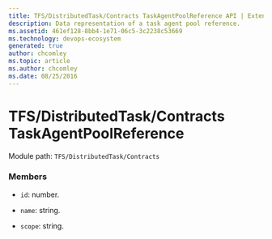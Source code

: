 ```yaml
---
title: TFS/DistributedTask/Contracts TaskAgentPoolReference API | Extensions for Azure DevOps Services
description: Data representation of a task agent pool reference.
ms.assetid: 461ef128-8bb4-1e71-06c5-3c2238c53669
ms.technology: devops-ecosystem
generated: true
author: chcomley
ms.topic: article
ms.author: chcomley
ms.date: 08/25/2016
---
```


# TFS/DistributedTask/Contracts TaskAgentPoolReference

Module path: `TFS/DistributedTask/Contracts`

### Members

* `id`: number.

* `name`: string.

* `scope`: string.
